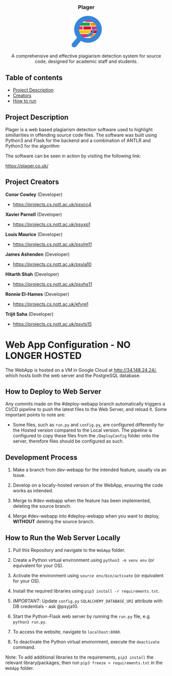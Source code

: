 <h3 align="center">Plager</h3>

<p align="center">
  <img src="Prototype/assets/logoBright.png" alt="Logo" width=100 height=100>
  </p>



  <p align="center">
   A comprehensive and effective plagiarism detection system for source code, designed for academic staff and students.
    <br>
  </p>



## Table of contents

- [Project Description](#brief-description)
- [Creators](#project-creators)
- [How to run](#how-to-run)


## Project Description
Plager is a web based plagiarism detection software used to highlight similiarities in offending source code files.
The software was built using Python3 and Flask for the backend and a combination of ANTLR and Python3 for the algorithm

The software can be seen in action by visiting the following link:

https://plager.co.uk/


## Project Creators

**Conor Cowley** (Developer)

- <https://projects.cs.nott.ac.uk/psycc4>

**Xavier Parnell** (Developer)

- <https://projects.cs.nott.ac.uk/psyxp1>

**Louis Maurice** (Developer)

- <https://projects.cs.nott.ac.uk/psylm11>

**James Ashenden** (Developer)

- <https://projects.cs.nott.ac.uk/psyja10>

**Hitarth Shah** (Developer)

- <https://projects.cs.nott.ac.uk/psyhs11>

**Ronnie El-Hames** (Developer)

- <https://projects.cs.nott.ac.uk/efyre1>

**Trijit Saha** (Developer)

- <https://projects.cs.nott.ac.uk/psyts15>



# Web App Configuration - NO LONGER HOSTED

The WebApp is hosted on a VM in Google Cloud at http://34.148.24.24/, which hosts both the web server and the PostgreSQL database.

## How to Deploy to Web Server
Any commits made on the #deploy-webapp branch automatically triggers a CI/CD pipeline to push the latest files to the Web Server, and reload it. Some important points to note are:

- Some files, such as ```run.py``` and ```config.py```, are configured differently for the Hosted version compared to the Local version. The pipeline is configured to copy these files from the ```/DeployConfig``` folder onto the server, therefore files should be configured as such.

## Development Process

1. Make a branch from dev-webapp for the intended feature, usually via an Issue.

2. Develop on a locally-hosted version of the WebApp, ensuring the code works as intended.

3. Merge to #dev-webapp when the feature has been implemented, deleting the source branch.

4. Merge #dev-webapp into #deploy-webapp when you want to deploy, **WITHOUT** deleting the source branch.

## How to Run the Web Server Locally

1. Pull this Repository and navigate to the ```WebApp``` folder.

2. Create a Python virtual environment using ```python3 -m venv env``` (or equivalent for your OS).

3. Activate the environment using ```source env/bin/activate``` (or equivalent for your OS).

4. Install the required libraries using ```pip3 install -r requirements.txt```.

5. *IMPORTANT*: Update ```config.py``` ```SQLALCHEMY_DATABASE_URI``` attribute with DB credentials - ask @psyja10.

6. Start the Python-Flask web server by running the ```run.py``` file, e.g. ```python3 run.py```.

7. To access the website, navigate to ```localhost:8080```.

8. To deactivate the Python virtual environment, execute the ```deactivate``` command.

Note: To add additional libraries to the requirements, ```pip3 install``` the relevant library/packages, then run ```pip3 freeze > requirements.txt``` in the ```WebApp``` folder.


